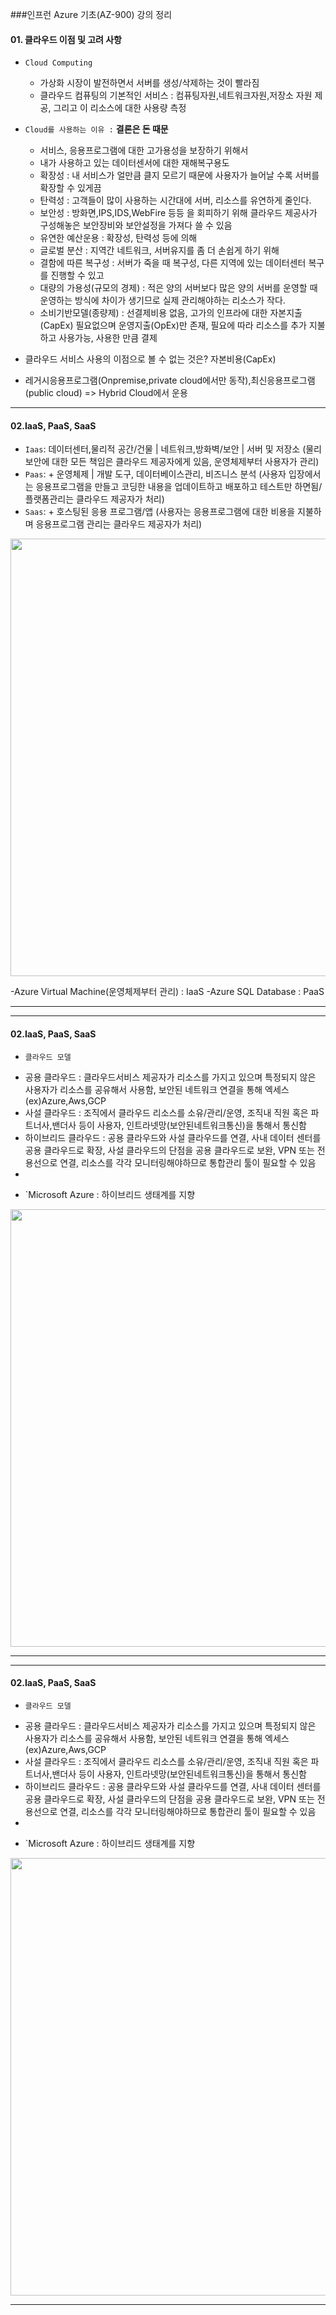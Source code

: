 ###인프런 Azure 기초(AZ-900) 강의 정리

#### 01. 클라우드 이점 및 고려 사항

- `Cloud Computing`
  * 가상화 시장이 발전하면서 서버를 생성/삭제하는 것이 빨라짐
  * 클라우드 컴퓨팅의 기본적인 서비스 : 컴퓨팅자원,네트워크자원,저장소 자원 제공, 그리고 이 리소스에 대한 사용량 측정

- `Cloud를 사용하는 이유 :` __결론은 돈 때문__
  * 서비스, 응용프로그램에 대한 고가용성을 보장하기 위해서
  * 내가 사용하고 있는 데이터센서에 대한 재해복구용도
  * 확장성 : 내 서비스가 얼만큼 클지 모르기 때문에 사용자가 늘어날 수록 서버를 확장할 수 있게끔
  * 탄력성 : 고객들이 많이 사용하는 시간대에 서버, 리소스를 유연하게 줄인다.
  * 보안성 : 방화면,IPS,IDS,WebFire 등등 을 회피하기 위해 클라우드 제공사가 구성해놓은 보안장비와 보안설정을 가져다 쓸 수 있음
  * 유연한 예산운용 : 확장성, 탄력성 등에 의해
  * 글로벌 분산 : 지역간 네트워크, 서버유지를 좀 더 손쉽게 하기 위해
  * 결함에 따른 복구성 : 서버가 죽을 때 복구성, 다른 지역에 있는 데이터센터 복구를 진행할 수 있고
  * 대량의 가용성(규모의 경제) : 적은 양의 서버보다 많은 양의 서버를 운영할 때 운영하는 방식에 차이가 생기므로 실제 관리해야하는 리소스가 작다.
  * 소비기반모델(종량제) : 선결제비용 없음, 고가의 인프라에 대한 자본지출(CapEx) 필요없으며 운영지출(OpEx)만 존재, 필요에 따라 리소스를 추가 지불하고 사용가능, 사용한 만큼 결제
 
-  클라우드 서비스 사용의 이점으로 볼 수 없는 것은? 자본비용(CapEx)
-  레거시응용프로그램(Onpremise,private cloud에서만 동작),최신응용프로그램(public cloud) => Hybrid Cloud에서 운용

***
#### 02.IaaS, PaaS, SaaS

- `Iaas`: 데이터센터,물리적 공간/건물 | 네트워크,방화벽/보안 | 서버 및 저장소 (물리보안에 대한 모든 책임은 클라우드 제공자에게 있음, 운영체제부터 사용자가 관리)
- `Paas`: + 운영체제 | 개발 도구, 데이터베이스관리, 비즈니스 분석 (사용자 입장에서는 응용프로그램을 만들고 코딩한 내용을 업데이트하고 배포하고 테스트만 하면됨/ 플랫폼관리는 클라우드 제공자가 처리)
- `Saas`: + 호스팅된 응용 프로그램/앱 (사용자는 응용프로그램에 대한 비용을 지불하며 응용프로그램 관리는 클라우드 제공자가 처리)
  
<Image src="https://github.com/jay6366/DevNote/assets/89118231/f79fc937-2bbd-438f-9560-67695fd47cc5" text-align:center width="700"/>

-Azure Virtual Machine(운영체제부터 관리) : IaaS 
-Azure SQL Database : PaaS

***

***
#### 02.IaaS, PaaS, SaaS

- `클라우드 모델`
 + 공용 클라우드 : 클라우드서비스 제공자가 리소스를 가지고 있으며 특정되지 않은 사용자가 리소스를 공유해서 사용함, 보안된 네트워크 연결을 통해 엑세스 (ex)Azure,Aws,GCP 
 + 사설 클라우드 : 조직에서 클라우드 리소스를 소유/관리/운영, 조직내 직원 혹은 파트너사,밴더사 등이 사용자, 인트라넷망(보안된네트워크통신)을 통해서 통신함
 + 하이브리드 클라우드 : 공용 클라우드와 사설 클라우드를 연결, 사내 데이터 센터를 공용 클라우드로 확장, 사설 클라우드의 단점을 공용 클라우드로 보완, VPN 또는 전용선으로 연결, 리소스를 각각 모니터링해야하므로 통합관리 툴이 필요할 수 있음
 + 
- `Microsoft Azure : 하이브리드 생태계를 지향 

<Image src="https://github.com/jay6366/DevNote/assets/89118231/61d6464d-05df-4610-876f-c58d32db95c7" text-align:center width="700"/>

***

***
#### 02.IaaS, PaaS, SaaS

- `클라우드 모델`
 + 공용 클라우드 : 클라우드서비스 제공자가 리소스를 가지고 있으며 특정되지 않은 사용자가 리소스를 공유해서 사용함, 보안된 네트워크 연결을 통해 엑세스 (ex)Azure,Aws,GCP 
 + 사설 클라우드 : 조직에서 클라우드 리소스를 소유/관리/운영, 조직내 직원 혹은 파트너사,밴더사 등이 사용자, 인트라넷망(보안된네트워크통신)을 통해서 통신함
 + 하이브리드 클라우드 : 공용 클라우드와 사설 클라우드를 연결, 사내 데이터 센터를 공용 클라우드로 확장, 사설 클라우드의 단점을 공용 클라우드로 보완, VPN 또는 전용선으로 연결, 리소스를 각각 모니터링해야하므로 통합관리 툴이 필요할 수 있음
 + 
- `Microsoft Azure : 하이브리드 생태계를 지향 

<Image src="https://github.com/jay6366/DevNote/assets/89118231/61d6464d-05df-4610-876f-c58d32db95c7" text-align:center width="700"/>





***



